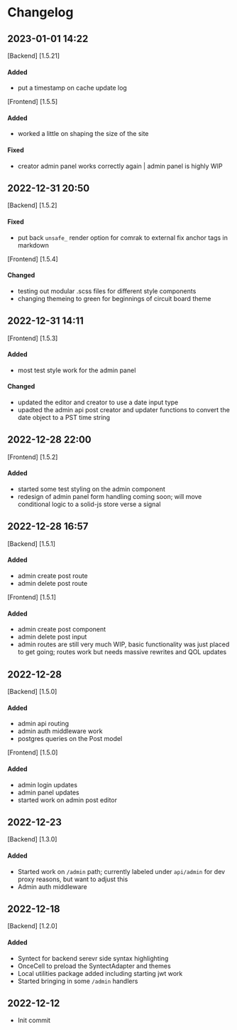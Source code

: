# Changelog

## 2023-01-01 14:22

[Backend] [1.5.21]

#### Added

- put a timestamp on cache update log

[Frontend] [1.5.5]

#### Added

- worked a little on shaping the size of the site

#### Fixed

- creator admin panel works correctly again | admin panel is highly WIP

## 2022-12-31 20:50

[Backend] [1.5.2]

#### Fixed

- put back `unsafe_` render option for comrak to external fix anchor tags in markdown

[Frontend] [1.5.4]

#### Changed

- testing out modular .scss files for different style components
- changing themeing to green for beginnings of circuit board theme

## 2022-12-31 14:11

[Frontend] [1.5.3]

#### Added

- most test style work for the admin panel

#### Changed

- updated the editor and creator to use a date input type
- upadted the admin api post creator and updater functions to convert the date object to a PST time string

## 2022-12-28 22:00

[Frontend] [1.5.2]

#### Added

- started some test styling on the admin component
- redesign of admin panel form handling coming soon; will move conditional logic to a solid-js store verse a signal

## 2022-12-28 16:57

[Backend] [1.5.1]

#### Added

- admin create post route
- admin delete post route

[Frontend] [1.5.1]

#### Added

- admin create post component
- admin delete post input
- admin routes are still very much WIP, basic functionality was just placed to get going; routes work but needs massive rewrites and QOL updates

## 2022-12-28

[Backend] [1.5.0]

#### Added

- admin api routing
- admin auth middleware work
- postgres queries on the Post model

[Frontend] [1.5.0]

#### Added

- admin login updates
- admin panel updates
- started work on admin post editor

## 2022-12-23

[Backend] [1.3.0]

#### Added

- Started work on `/admin` path; currently labeled under `api/admin` for dev proxy reasons, but want to adjust this
- Admin auth middleware

## 2022-12-18

[Backend] [1.2.0]

#### Added

- Syntect for backend serevr side syntax highlighting
- OnceCell to preload the SyntectAdapter and themes
- Local utilities package added including starting jwt work
- Started bringing in some `/admin` handlers

## 2022-12-12

- Init commit
